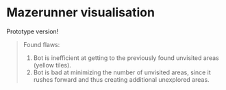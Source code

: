 # Mazerunner visualisation

Prototype version!

>Found flaws:
>1. Bot is inefficient at getting to the previously found unvisited areas (yellow tiles).
>2. Bot is bad at minimizing the number of unvisited areas, since it rushes forward and thus creating additional unexplored areas.
